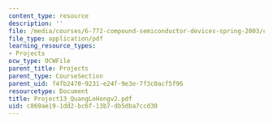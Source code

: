 ```yaml
---
content_type: resource
description: ''
file: /media/courses/6-772-compound-semiconductor-devices-spring-2003/c869ae191dd2bc6f13b7db5dba7ccd30_Project13_QuangLeHongv2.pdf
file_type: application/pdf
learning_resource_types:
- Projects
ocw_type: OCWFile
parent_title: Projects
parent_type: CourseSection
parent_uid: f4fb2470-9231-e24f-9e3e-7f3c0acf5f96
resourcetype: Document
title: Project13_QuangLeHongv2.pdf
uid: c869ae19-1dd2-bc6f-13b7-db5dba7ccd30
---
```

